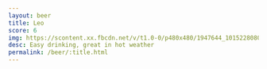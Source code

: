 ```yaml
---
layout: beer
title: Leo
score: 6
img: https://scontent.xx.fbcdn.net/v/t1.0-0/p480x480/1947644_10152280801063745_1171315228_n.jpg?oh=c873f5ecaf928c4a2e2c30e9e9c2b066&oe=591F26BB
desc: Easy drinking, great in hot weather
permalink: /beer/:title.html
---
```

